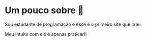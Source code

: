 <h1>Um pouco sobre &#x1F964</h1>

<p>Sou estudante de programação e esse é o primeiro site que criei.</p>
<p>Meu intuito com ele é apenas praticar!!</p>

